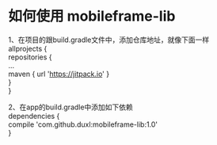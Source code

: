 # 如何使用 mobileframe-lib
1、在项目的跟build.gradle文件中，添加仓库地址，就像下面一样  
allprojects {  
	repositories {  
		...  
		maven { url 'https://jitpack.io' }  
	}  
}

2、在app的build.gradle中添加如下依赖    
dependencies {  
	compile 'com.github.duxl:mobileframe-lib:1.0'  
}
